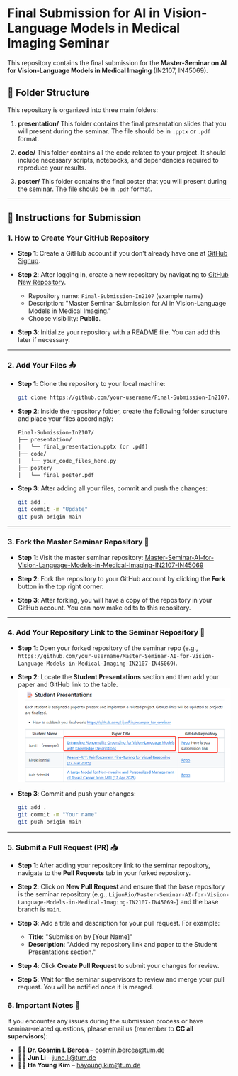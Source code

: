 

# Final Submission for AI in Vision-Language Models in Medical Imaging Seminar 

This repository contains the final submission for the **Master-Seminar on AI for Vision-Language Models in Medical Imaging** (IN2107, IN45069).

## 📁 Folder Structure

This repository is organized into three main folders:

1. **presentation/** 
    This folder contains the final presentation slides that you will present during the seminar. The file should be in `.pptx` or `.pdf` format.

2. **code/** 
    This folder contains all the code related to your project. It should include necessary scripts, notebooks, and dependencies required to reproduce your results.

3. **poster/** 
    This folder contains the final poster that you will present during the seminar. The file should be in `.pdf` format.

---

## 📝 Instructions for Submission

### 1. How to Create Your GitHub Repository 

- **Step 1**: Create a GitHub account if you don't already have one at [GitHub Signup](https://github.com/join).
  
- **Step 2**: After logging in, create a new repository by navigating to [GitHub New Repository](https://github.com/new).

  - Repository name: `Final-Submission-In2107` (example name)
  - Description: "Master Seminar Submission for AI in Vision-Language Models in Medical Imaging."
  - Choose visibility: **Public**.

- **Step 3**: Initialize your repository with a README file. You can add this later if necessary.

---

### 2. Add Your Files 📤

- **Step 1**: Clone the repository to your local machine:

  ```bash
  git clone https://github.com/your-username/Final-Submission-In2107.git
  ```

- **Step 2**: Inside the repository folder, create the following folder structure and place your files accordingly:

  ```
  Final-Submission-In2107/
  ├── presentation/
  │   └── final_presentation.pptx (or .pdf)
  ├── code/
  │   └── your_code_files_here.py
  ├── poster/
  │   └── final_poster.pdf
  ```

- **Step 3**: After adding all your files, commit and push the changes:

  ```bash
  git add .
  git commit -m "Update"
  git push origin main
  ```

---

### 3. Fork the Master Seminar Repository 🔄

- **Step 1**: Visit the master seminar repository: [Master-Seminar-AI-for-Vision-Language-Models-in-Medical-Imaging-IN2107-IN45069](https://github.com/LijunRio/Master-Seminar-AI-for-Vision-Language-Models-in-Medical-Imaging-IN2107-IN45069-)

- **Step 2**: Fork the repository to your GitHub account by clicking the **Fork** button in the top right corner.

- **Step 3**: After forking, you will have a copy of the repository in your GitHub account. You can now make edits to this repository.

---

### 4. Add Your Repository Link to the Seminar Repository 🔗

- **Step 1**: Open your forked repository of the seminar repo (e.g., `https://github.com/your-username/Master-Seminar-AI-for-Vision-Language-Models-in-Medical-Imaging-IN2107-IN45069`).

- **Step 2**: Locate the **Student Presentations** section and then add your paper and GitHub link to the table.
![alt text](assest/image.png)

- **Step 3**: Commit and push your changes:

  ```bash
  git add .
  git commit -m "Your name"
  git push origin main
  ```
---

### 5. Submit a Pull Request (PR) 📥

- **Step 1**: After adding your repository link to the seminar repository, navigate to the **Pull Requests** tab in your forked repository.

- **Step 2**: Click on **New Pull Request** and ensure that the base repository is the seminar repository (e.g., `LijunRio/Master-Seminar-AI-for-Vision-Language-Models-in-Medical-Imaging-IN2107-IN45069-`) and the base branch is `main`.

- **Step 3**: Add a title and description for your pull request. For example:
  - **Title**: "Submission by [Your Name]"
  - **Description**: "Added my repository link and paper to the Student Presentations section."

- **Step 4**: Click **Create Pull Request** to submit your changes for review.

- **Step 5**: Wait for the seminar supervisors to review and merge your pull request. You will be notified once it is merged.


### 6. Important Notes 🚨

If you encounter any issues during the submission process or have seminar-related questions, please email us (remember to **CC all supervisors**):

- 👨‍💻 **Dr. Cosmin I. Bercea** – [cosmin.bercea@tum.de](mailto:cosmin.bercea@tum.de)  
- 👩‍💼 **Jun Li** – [june.li@tum.de](mailto:june.li@tum.de)  
- 👩‍💼 **Ha Young Kim** – [hayoung.kim@tum.de](mailto:hayoung.kim@tum.de)  


